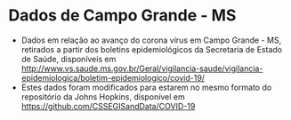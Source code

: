 # Dados de Campo Grande - MS
- Dados em relação ao avanço do corona vírus em Campo Grande - MS, retirados a partir dos boletins epidemiológicos da Secretaria de Estado de Saúde, disponíveis em http://www.vs.saude.ms.gov.br/Geral/vigilancia-saude/vigilancia-epidemiologica/boletim-epidemiologico/covid-19/ <br/>
- Estes dados foram modificados para estarem no mesmo formato do repositório da Johns Hopkins, disponível em https://github.com/CSSEGISandData/COVID-19
